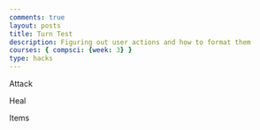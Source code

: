 ```yaml
---
comments: true
layout: posts
title: Turn Test
description: Figuring out user actions and how to format them
courses: { compsci: {week: 3} }
type: hacks
---
```

<style>
        #0 {
            display: block;
        }
        #1 {
            margin-left: 10px;
            display: block;
        }
        #2 {
            margin-left: 10px;
            display: block;
        }
</style>

<div class="battleOptions">
        <div id="0">
            <p id="attack"> Attack</p>
        </div>
        <div id="1">
            <p id="heal">Heal</p>
        </div>
        <div id="2">
            <p id="items">Items</p>
        </div>
</div>


<script>
        var currentAction = 0;
        const maxActions = 3; // Maximum index of actions

        function updateSelection() {
            for (var i = 0; i <= maxActions; i++) {
                if (i === currentAction) {
                    document.getElementById(`${i}`).textContent = '> ' + document.getElementById(`${i}`).textContent.substring(2);
                } else {
                    document.getElementById(`${i}`).textContent = ' ' + document.getElementById(`${i}`).textContent.substring(2);
                }
            }
        }

        window.addEventListener("keydown", function (keyPressed) {
            if (keyPressed.key === "ArrowUp") {
                currentAction--;
                if (currentAction < 0) {
                    currentAction = maxActions;
                }
                updateSelection();
            } else if (keyPressed.key === "ArrowDown") {
                currentAction++;
                if (currentAction > maxActions) {
                    currentAction = 0;
                }
                updateSelection();
            }
        });

        window.addEventListener("keypress", function(keyPressed){
            if(keyPressed.key === "Enter") {
            action = document.getElementById(`${currentAction}`)
            action.textContent = action.replace('>','');
            currentAction++;
            action = document.getElementById(`${currentAction}`);
            action.textContent = '>' + action.textContent;
        }
        });

        // Initialize the selection on page load
        updateSelection();
</script>